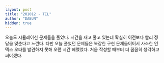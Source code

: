 ```yaml
---
layout: post
title: "201012 - TIL"
author: "DAEUN"
hidden: true
---
```


오늘도 시뮬레이션 문제들을 풀었다. 시간을 재고 풀고 있는데 확실히 이전보다 빨리 정답을 맞춘다고 느낀다. 다만 오늘 풀었던 문제들은 복잡한 구현 문제들이어서 사소한 인덱스 오타를 발견하지 못해 오랜 시간 헤맸었다. 처음 작성할 때부터 더 꼼꼼히 생각하고 써야겠다.